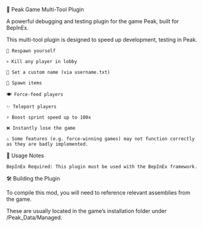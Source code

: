🌄 Peak Game Multi-Tool Plugin

A powerful debugging and testing plugin for the game Peak, built for BepInEx.

This multi-tool plugin is designed to speed up development, testing in Peak.

    🔁 Respawn yourself

    💀 Kill any player in lobby

    🧾 Set a custom name (via username.txt)

    🎁 Spawn items

    🍽️ Force-feed players

    ✨ Teleport players

    ⚡ Boost sprint speed up to 100x

    ❌ Instantly lose the game

    ⚠️ Some features (e.g. force-winning games) may not function correctly as they are badly implemented.

📝 Usage Notes

    BepInEx Required: This plugin must be used with the BepInEx framework.

🛠️ Building the Plugin

To compile this mod, you will need to reference relevant assemblies from the game.

These are usually located in the game’s installation folder under /Peak_Data/Managed.
